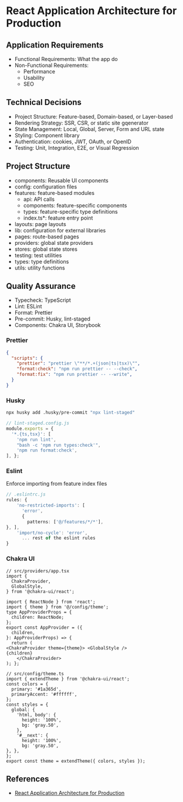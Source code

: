 # React Application Architecture for Production

## Application Requirements

- Functional Requirements: What the app do
- Non-Functional Requirements:
  - Performance
  - Usability
  - SEO

## Technical Decisions

- Project Structure: Feature-based, Domain-based, or Layer-based
- Rendering Strategy: SSR, CSR, or static site gqenerator
- State Management: Local, Global, Server, Form and URL state
- Styling: Component library
- Authentication: cookies, JWT, OAuth, or OpenID
- Testing: Unit, Integration, E2E, or Visual Regression

## Project Structure

- components: Reusable UI components
- config: configuration files
- features: feature-based modules
  - api: API calls
  - components: feature-specific components
  - types: feature-specific type definitions
  - index.ts*: feature entry point
- layouts: page layouts
- lib: configuration for external libraries
- pages: route-based pages
- providers: global state providers
- stores: global state stores
- testing: test utilities
- types: type definitions
- utils: utility functions

## Quality Assurance

- Typecheck: TypeScript
- Lint: ESLint
- Format: Prettier
- Pre-commit: Husky, lint-staged
- Components: Chakra UI, Storybook

### Prettier

```json
{
  "scripts": {
    "prettier": "prettier \"**/*.+(json|ts|tsx)\"",
    "format:check": "npm run prettier -- --check",
    "format:fix": "npm run prettier -- --write",
  }
}
```

### Husky

```bash
npx husky add .husky/pre-commit "npx lint-staged"
```

```ts
// lint-staged.config.js
module.exports = {
  '*.{ts,tsx}': [
    'npm run lint',
    "bash -c 'npm run types:check'",
    'npm run format:check',
], };
```

### Eslint

Enforce importing from feature index files

```ts
// .eslintrc.js
rules: {
    'no-restricted-imports': [
      'error',
      {
        patterns: ['@/features/*/*'],
}, ],
    'import/no-cycle': 'error',
      ... rest of the eslint rules
}
```

### Chakra UI

```tsx
// src/providers/app.tsx
import {
  ChakraProvider,
  GlobalStyle,
} from '@chakra-ui/react';

import { ReactNode } from 'react';
import { theme } from '@/config/theme';
type AppProviderProps = {
  children: ReactNode;
};
export const AppProvider = ({
  children,
}: AppProviderProps) => {
  return (
<ChakraProvider theme={theme}> <GlobalStyle />
{children}
    </ChakraProvider>
); };
```

```tsx
// src/config/theme.ts
import { extendTheme } from '@chakra-ui/react';
const colors = {
  primary: '#1a365d',
  primaryAccent: '#ffffff',
};
const styles = {
  global: {
    'html, body': {
      height: '100%',
      bg: 'gray.50',
    },
    '#__next': {
      height: '100%',
      bg: 'gray.50',
}, },
};
export const theme = extendTheme({ colors, styles });
```

## References

- [React Application Architecture for Production](https://github.com/PacktPublishing/React-Application-Architecture-for-Production)
